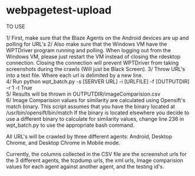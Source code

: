 webpagetest-upload
==================

TO USE

1/ First, make sure that the Blaze Agents on the Android devices are up and polling for URL's
2/ Also make sure that the Windows VM have the WPTDriver program running and polling. When logging out from the Windows VM, please just restart the VM instead of closing the rdesktop connection.
Closing the connection will prevent WPTDriver from taking screenshots during the crawls (Will just be Black Screen).
3/ Throw URL's into a text file. Where each url is delimited by a new line.  
4/ Run python wpt_batch.py -s [SERVER URL] -i [URLFILE] -f [OUTPUTDIR] -r 1 -t True  
5/ Results will be thrown in OUTPUTDIR/imageComparision.csv  
6/ Image Comparision values for similarity are calculated using Opensift's match binary. This script assumes that you have the binary located at /usr/bin/opensift/bin/match
If the binary is located elsewhere you decide to use a different binary to calculate for similarity values, change line 236 in wpt_batch.py to use the appropriate bash command.

All URL's will be crawled by three different agents: Android, Desktop Chrome, and Desktop Chrome in Mobile mode.

Currently, the columns collected in the CSV file are the screenshot urls for the 3 different agents, the tcpdump urls, the xml urls, Image comparision values for each agent against another agent, and the testing id's.
